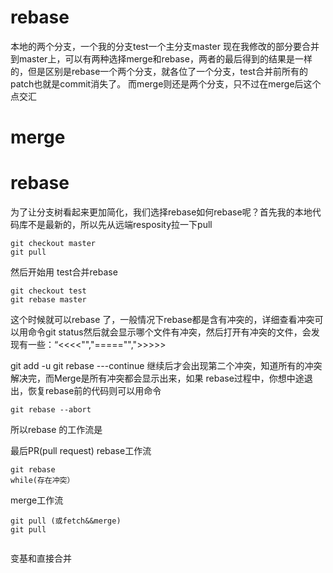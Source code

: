 # rebase
本地的两个分支，一个我的分支test一个主分支master
现在我修改的部分要合并到master上，可以有两种选择merge和rebase，两者的最后得到的结果是一样的，但是区别是rebase一个两个分支，就各位了一个分支，test合并前所有的patch也就是commit消失了。
而merge则还是两个分支，只不过在merge后这个点交汇
# merge

# rebase
为了让分支树看起来更加简化，我们选择rebase如何rebase呢？首先我的本地代码库不是最新的，所以先从远端resposity拉一下pull
```
git checkout master
git pull 
```
然后开始用 test合并rebase

```
git checkout test
git rebase master
```
这个时候就可以rebase 了，一般情况下rebase都是含有冲突的，详细查看冲突可以用命令git status然后就会显示哪个文件有冲突，然后打开有冲突的文件，会发现有一些：“<<<<"","====="",">>>>>

git add -u
git rebase ---continue
继续后才会出现第二个冲突，知道所有的冲突解决完，而Merge是所有冲突都会显示出来，如果
rebase过程中，你想中途退出，恢复rebase前的代码则可以用命令
```
git rebase --abort 
```
所以rebase 的工作流是




最后PR(pull request)
rebase工作流
```
git rebase
while(存在冲突）

```

merge工作流
```
git pull (或fetch&&merge)
git pull


```
变基和直接合并
